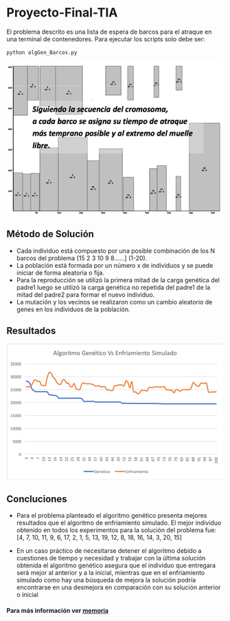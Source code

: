 # Proyecto-Final-TIA

El problema descrito es una lista de espera de barcos para el atraque en una terminal de contenedores. Para ejecutar los scripts solo debe ser: 
````
python algGen_Barcos.py  
````

![Image of problem](https://raw.githubusercontent.com/scorrea92/Proyecto-Final-TIA/master/resources/Imagen%201.png)

## Método de Solución

* Cada individuo está compuesto por una posible combinación de los N barcos del problema [15 2 3 10 9 8……] (1-20). 
* La población está formada por un número x de individuos y se puede iniciar de forma aleatoria o fija.
* Para la reproducción se utilizó la primera mitad de la carga genética del padre1 luego se utilizó la carga genética no repetida del padre1 de la mitad del padre2 para formar el nuevo individuo. 
* La mutación y los vecinos se realizaron como un cambio aleatorio de genes en los individuos de la población.

## Resultados

![comparativa](https://raw.githubusercontent.com/scorrea92/Proyecto-Final-TIA/master/resources/Imagen2.png)

## Concluciones

* Para el problema planteado el algoritmo genético presenta mejores resultados que el algoritmo de enfriamiento simulado. El mejor individuo obtenido en todos los experimentos para la solución del problema fue:
    [4, 7, 10, 11, 9, 6, 17, 2, 1, 5, 13, 19, 12, 8, 18, 16, 14, 3, 20, 15]

* En un caso práctico de necesitarse detener el algoritmo debido a cuestiones de tiempo y necesidad y trabajar con la última solución obtenida el algoritmo genético asegura que el individuo que entregara será mejor al anterior y a la inicial, mientras que en el enfriamiento simulado como hay una búsqueda de mejora la solución podría encontrarse en una desmejora en comparación con su solución anterior o inicial

#### Para más información ver [memoria](https://github.com/scorrea92/Proyecto-Final-TIA/blob/master/resources/MemoriaPFTIA.pdf)